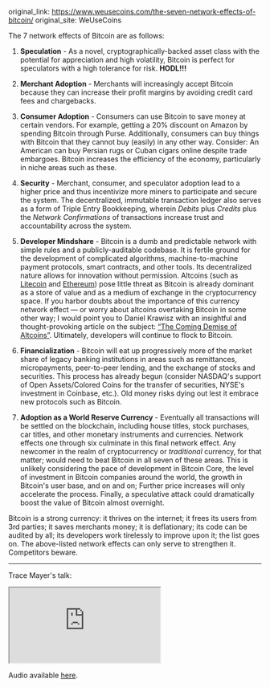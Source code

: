 original_link: https://www.weusecoins.com/the-seven-network-effects-of-bitcoin/
original_site: WeUseCoins

The 7 network effects of Bitcoin are as follows:

1. **Speculation** - As a novel, cryptographically-backed asset class with the potential for appreciation and high volatility, Bitcoin is perfect for speculators with a high tolerance for risk. **HODL!!!**

2. **Merchant Adoption** - Merchants will increasingly accept Bitcoin because they can increase their profit margins by avoiding credit card fees and chargebacks.

3. **Consumer Adoption** - Consumers can use Bitcoin to save money at certain vendors. For example, getting a 20% discount on Amazon by spending Bitcoin through Purse. Additionally, consumers can buy things with Bitcoin that they cannot buy (easily) in any other way. Consider: An American can buy Persian rugs or Cuban cigars online despite trade embargoes. Bitcoin increases the efficiency of the economy, particularly in niche areas such as these.

4. **Security** - Merchant, consumer, and speculator adoption lead to a higher price and thus incentivize more miners to participate and secure the system. The decentralized, immutable transaction ledger also serves as a form of Triple Entry Bookkeeping, wherein _Debits_ plus _Credits_ plus the _Network Confirmations_ of transactions increase trust and accountability across the system.

5. **Developer Mindshare** - Bitcoin is a dumb and predictable network with simple rules and a publicly-auditable codebase. It is fertile ground for the development of complicated algorithms, machine-to-machine payment protocols, smart contracts, and other tools. Its decentralized nature allows for innovation without permission. Altcoins (such as [Litecoin](https://www.weusecoins.com/what-is-litecoin/) and [Ethereum](https://www.weusecoins.com/what-is-ethereum/)) pose little threat as Bitcoin is already dominant as a store of value and as a medium of exchange in the cryptocurrency space. If you harbor doubts about the importance of this currency network effect — or worry about altcoins overtaking Bitcoin in some other way; I would point you to Daniel Krawisz with an insightful and thought-provoking article on the subject: [“The Coming Demise of Altcoins”](/mempool/the-coming-demise-of-altcoins/). Ultimately, developers will continue to flock to Bitcoin.

6. **Financialization** - Bitcoin will eat up progressively more of the market share of legacy banking institutions in areas such as remittances, micropayments, peer-to-peer lending, and the exchange of stocks and securities. This process has already begun (consider NASDAQ's support of Open Assets/Colored Coins for the transfer of securities, NYSE's investment in Coinbase, etc.). Old money risks dying out lest it embrace new protocols such as Bitcoin.

7. **Adoption as a World Reserve Currency** - Eventually all transactions will be settled on the blockchain, including house titles, stock purchases, car titles, and other monetary instruments and currencies. Network effects one through six culminate in this final network effect. Any newcomer in the realm of cryptocurrency or _traditional_ currency, for that matter; would need to beat Bitcoin in all seven of these areas. This is unlikely considering the pace of development in Bitcoin Core, the level of investment in Bitcoin companies around the world, the growth in Bitcoin's user base, and on and on; Further price increases will only accelerate the process. Finally, a speculative attack could dramatically boost the value of Bitcoin almost overnight.

Bitcoin is a strong currency: it thrives on the internet; it frees its users from 3rd parties; it saves merchants money; it is deflationary; its code can be audited by all; its developers work tirelessly to improve upon it; the list goes on. The above-listed network effects can only serve to strengthen it. Competitors beware.

* * *

Trace Mayer's talk:

<div class="embed-responsive embed-responsive-16by9">
  <iframe class="embed-responsive-item" src="https://www.youtube.com/embed/TCU-soMs1wY?rel=0" allowfullscreen></iframe>
</div>

Audio available [here](https://www.bitcoin.kn/2015/06/crypsa-event-with-trace-mayer/).
